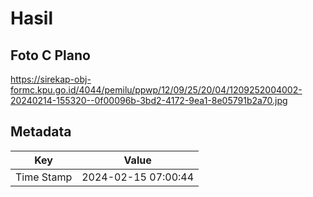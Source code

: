 # Hasil

## Foto C Plano

https://sirekap-obj-formc.kpu.go.id/4044/pemilu/ppwp/12/09/25/20/04/1209252004002-20240214-155320--0f00096b-3bd2-4172-9ea1-8e05791b2a70.jpg


## Metadata

| Key        | Value               |
| ---------- | ------------------- |
| Time Stamp | 2024-02-15 07:00:44 |



